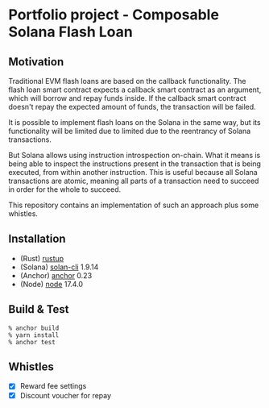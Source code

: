 # Portfolio project - Composable Solana Flash Loan 

## Motivation

Traditional EVM flash loans are based on the callback functionality.
The flash loan smart contract expects a callback smart contract as an argument, which will borrow and repay funds inside.
If the callback smart contract doesn't repay the expected amount of funds, the transaction will be failed.

It is possible to implement flash loans on the Solana in the same way,
but its functionality will be limited due to limited due to the reentrancy of Solana transactions.

But Solana allows using instruction introspection on-chain.
What it means is being able to inspect the instructions present in the transaction that is being executed, from within another instruction. This is useful because all Solana transactions are atomic, meaning all parts of a transaction need to succeed in order for the whole to succeed.

This repository contains an implementation of such an approach plus some whistles.

## Installation

- (Rust) [rustup](https://www.rust-lang.org/tools/install)
- (Solana) [solan-cli](https://docs.solana.com/cli/install-solana-cli-tools) 1.9.14
- (Anchor) [anchor](https://book.anchor-lang.com/chapter_2/installation.html) 0.23
- (Node) [node](https://github.com/nvm-sh/nvm) 17.4.0

## Build & Test

```
% anchor build
% yarn install
% anchor test
```

## Whistles

- [x] Reward fee settings
- [x] Discount voucher for repay
